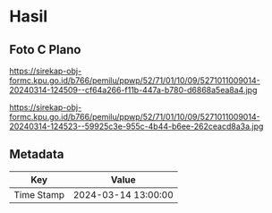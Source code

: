 # Hasil

## Foto C Plano

https://sirekap-obj-formc.kpu.go.id/b766/pemilu/ppwp/52/71/01/10/09/5271011009014-20240314-124509--cf64a266-f11b-447a-b780-d6868a5ea8a4.jpg

https://sirekap-obj-formc.kpu.go.id/b766/pemilu/ppwp/52/71/01/10/09/5271011009014-20240314-124523--59925c3e-955c-4b44-b6ee-262ceacd8a3a.jpg


## Metadata

| Key        | Value               |
| ---------- | ------------------- |
| Time Stamp | 2024-03-14 13:00:00 |



